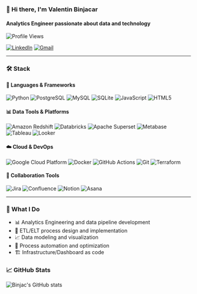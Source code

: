 ### 👋 Hi there, I'm Valentin Binjacar
#### Analytics Engineer passionate about data and technology

![Profile Views](https://komarev.com/ghpvc/?username=binjac&color=fb4362)

[![LinkedIn](https://custom-icon-badges.demolab.com/badge/LinkedIn-0A66C2?logo=linkedin-white&logoColor=fff)](https://www.linkedin.com/in/valentin-binjacar/)
[![Gmail](https://img.shields.io/badge/Gmail-D14836?logo=gmail&logoColor=white)](mailto:valbinjacar@gmail.com)

---

### 🛠 Stack

#### 🔧 Languages & Frameworks
<p>
  <img alt="Python" src="https://img.shields.io/badge/Python-3776AB.svg?style=for-the-badge&logo=Python&logoColor=white" />
  <img alt="PostgreSQL" src="https://img.shields.io/badge/PostgreSQL-4169E1.svg?style=for-the-badge&logo=PostgreSQL&logoColor=white" />
  <img alt="MySQL" src="https://img.shields.io/badge/MySQL-4479A1.svg?style=for-the-badge&logo=MySQL&logoColor=white" />
  <img alt="SQLite" src="https://img.shields.io/badge/SQLite-003B57.svg?style=for-the-badge&logo=SQLite&logoColor=white" />
  <img alt="JavaScript" src="https://img.shields.io/badge/JavaScript-F7DF1E.svg?style=for-the-badge&logo=JavaScript&logoColor=black" />
  <img alt="HTML5" src="https://img.shields.io/badge/HTML5-E34F26.svg?style=for-the-badge&logo=HTML5&logoColor=white" />
</p>

#### 📊 Data Tools & Platforms
<p>
  <img alt="Amazon Redshift" src="https://img.shields.io/badge/Amazon%20Redshift-8C4FFF.svg?style=for-the-badge&logo=Amazon-Redshift&logoColor=white" />
  <img alt="Databricks" src="https://img.shields.io/badge/Databricks-FF3621.svg?style=for-the-badge&logo=Databricks&logoColor=white" />
  <img alt="Apache Superset" src="https://img.shields.io/badge/Apache%20Superset-00A699.svg?style=for-the-badge&logo=Apache&logoColor=white" />
  <img alt="Metabase" src="https://img.shields.io/badge/Metabase-509EE3.svg?style=for-the-badge&logo=Metabase&logoColor=white" />
  <img alt="Tableau" src="https://custom-icon-badges.demolab.com/badge/Tableau-0176D3.svg?style=for-the-badge&logo=Tableau&logoColor=white" />
  <img alt="Looker" src="https://img.shields.io/badge/Looker-4285F4.svg?style=for-the-badge&logo=Looker&logoColor=white" />
</p>

#### ☁️ Cloud & DevOps
<p>
  <img alt="Google Cloud Platform" src="https://img.shields.io/badge/Google%20Cloud-4285F4.svg?style=for-the-badge&logo=Google-Cloud&logoColor=white" />
  <img alt="Docker" src="https://img.shields.io/badge/Docker-2496ED.svg?style=for-the-badge&logo=Docker&logoColor=white" />
  <img alt="GitHub Actions" src="https://img.shields.io/badge/GitHub%20Actions-2088FF.svg?style=for-the-badge&logo=GitHub-Actions&logoColor=white" />
  <img alt="Git" src="https://img.shields.io/badge/Git-F05032.svg?style=for-the-badge&logo=Git&logoColor=white" />
  <img alt="Terraform" src="https://img.shields.io/badge/Terraform-844FBA.svg?style=for-the-badge&logo=terraform&logoColor=white" />
</p>

#### 🤝 Collaboration Tools
<p>
  <img alt="Jira" src="https://img.shields.io/badge/Jira-0052CC.svg?style=for-the-badge&logo=Jira&logoColor=white" />
  <img alt="Confluence" src="https://img.shields.io/badge/Confluence-172B4D.svg?style=for-the-badge&logo=Confluence&logoColor=white" />
  <img alt="Notion" src="https://img.shields.io/badge/Notion-000000.svg?style=for-the-badge&logo=Notion&logoColor=white" />
  <img alt="Asana" src="https://img.shields.io/badge/Asana-F06A6A.svg?style=for-the-badge&logo=Asana&logoColor=white" />
</p>

---

### 🎯 What I Do

- 📊 Analytics Engineering and data pipeline development
- 🔄 ETL/ELT process design and implementation
- 📈 Data modeling and visualization
- 🤖 Process automation and optimization
- 🏗️ Infrastructure/Dashboard as code

### 📈 GitHub Stats

![Binjac's GitHub stats](https://github-readme-stats.vercel.app/api?username=binjac&hide_border=true&show_icons=true&bg_color=151515&title_color=fb4362&icon_color=fb4362&text_bold=false&text_color=9e9e9e)
